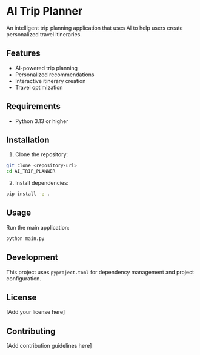 # AI Trip Planner

An intelligent trip planning application that uses AI to help users create personalized travel itineraries.

## Features

- AI-powered trip planning
- Personalized recommendations
- Interactive itinerary creation
- Travel optimization

## Requirements

- Python 3.13 or higher

## Installation

1. Clone the repository:
```bash
git clone <repository-url>
cd AI_TRIP_PLANNER
```

2. Install dependencies:
```bash
pip install -e .
```

## Usage

Run the main application:
```bash
python main.py
```

## Development

This project uses `pyproject.toml` for dependency management and project configuration.

## License

[Add your license here]

## Contributing

[Add contribution guidelines here]
